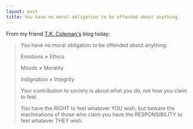 ```yaml
---
layout: post
title: You have no moral obligation to be offended about anything.
---
```


From my friend [T.K. Coleman's](http://tkcoleman.com/2019/04/10/on-being-offended/) blog today:

<blockquote><p>You have no moral obligation to be offended about anything.</p>

<p>Emotions ≠ Ethics</p>

<p>Moods ≠ Morality</p>

<p>Indignation ≠ Integrity</p>

<p>Your contribution to society is about what you do, not how you claim to feel.</p>

<p>You have the RIGHT to feel whatever YOU wish, but beware the machinations of those who claim you have the RESPONSIBILITY to feel whatever THEY wish.</p></blockquote>

